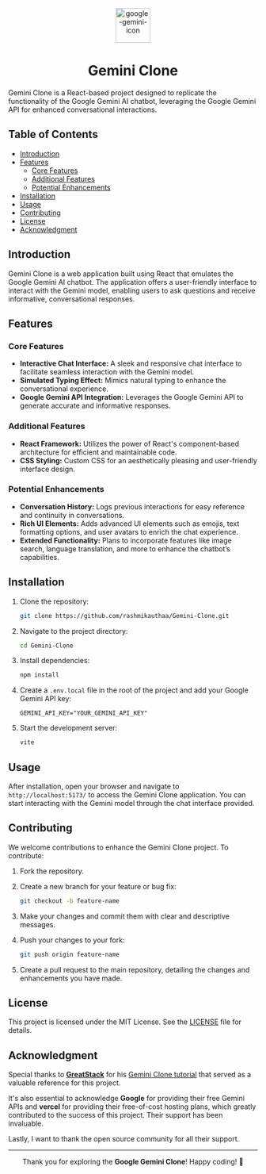 <div align="center">

<img src="https://github.com/user-attachments/assets/fe0d6fcd-8f52-4bac-adce-d3351fbb0af7" alt="google-gemini-icon" height="70">

# Gemini Clone

</div>

Gemini Clone is a React-based project designed to replicate the functionality of the Google Gemini AI chatbot, leveraging the Google Gemini API for enhanced conversational interactions.

## Table of Contents

- [Introduction](#introduction)
- [Features](#features)
    - [Core Features](#core-features)
    - [Additional Features](#additional-features)
    - [Potential Enhancements](#potential-enhancements)
- [Installation](#installation)
- [Usage](#usage)
- [Contributing](#contributing)
- [License](#license)
- [Acknowledgment](#acknowledgment)

## Introduction

Gemini Clone is a web application built using React that emulates the Google Gemini AI chatbot. The application offers a user-friendly interface to interact with the Gemini model, enabling users to ask questions and receive informative, conversational responses.

## Features

### Core Features

- **Interactive Chat Interface:** A sleek and responsive chat interface to facilitate seamless interaction with the Gemini model.
- **Simulated Typing Effect:** Mimics natural typing to enhance the conversational experience.
- **Google Gemini API Integration:** Leverages the Google Gemini API to generate accurate and informative responses.

### Additional Features

- **React Framework:** Utilizes the power of React's component-based architecture for efficient and maintainable code.
- **CSS Styling:** Custom CSS for an aesthetically pleasing and user-friendly interface design.

### Potential Enhancements

- **Conversation History:** Logs previous interactions for easy reference and continuity in conversations.
- **Rich UI Elements:** Adds advanced UI elements such as emojis, text formatting options, and user avatars to enrich the chat experience.
- **Extended Functionality:** Plans to incorporate features like image search, language translation, and more to enhance the chatbot’s capabilities.

## Installation

1. Clone the repository:

   ```bash
   git clone https://github.com/rashmikauthaa/Gemini-Clone.git
   ```

2. Navigate to the project directory:

   ```bash
   cd Gemini-Clone
   ```

3. Install dependencies:

   ```bash
   npm install
   ```

4. Create a `.env.local` file in the root of the project and add your Google Gemini API key:

   ```plaintext
   GEMINI_API_KEY="YOUR_GEMINI_API_KEY"
   ```

5. Start the development server:

   ```bash
   vite
   ```

## Usage

After installation, open your browser and navigate to `http://localhost:5173/` to access the Gemini Clone application. You can start interacting with the Gemini model through the chat interface provided.

## Contributing

We welcome contributions to enhance the Gemini Clone project. To contribute:

1. Fork the repository.
2. Create a new branch for your feature or bug fix:

   ```bash
   git checkout -b feature-name
   ```

3. Make your changes and commit them with clear and descriptive messages.
4. Push your changes to your fork:

   ```bash
   git push origin feature-name
   ```

5. Create a pull request to the main repository, detailing the changes and enhancements you have made.

## License

This project is licensed under the MIT License. See the [LICENSE](LICENSE) file for details.

## Acknowledgment

Special thanks to **[GreatStack](https://www.youtube.com/@GreatStackDev)** for his [Gemini Clone tutorial](https://youtu.be/0yboGn8errU?feature=shared) that served as a valuable reference for this project.

It's also essential to acknowledge **Google** for providing their free Gemini APIs and **vercel** for providing their free-of-cost hosting plans, which greatly contributed to the success of this project. Their support has been invaluable.

Lastly, I want to thank the open source community for all their support.

---

<p align="center">Thank you for exploring the <strong>Google Gemini Clone</strong>! Happy coding! 🚀</p>
